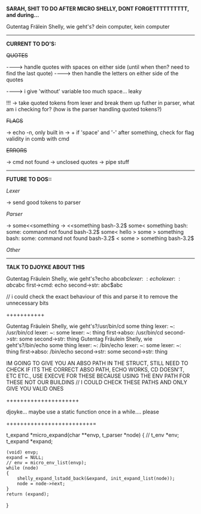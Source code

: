 **SARAH, SHIT TO DO AFTER MICRO SHELLY, DONT FORGETTTTTTTTTT, and during...**

Gutentag Frälein Shelly, wie geht's?
dein computer, kein computer

---------------------------------------------------------------------------------
**CURRENT TO DO'S:**

~~QUOTES~~

----> handle quotes with spaces on either side (until when then? need to find the last quote)
----> then handle the letters on either side of the quotes

----> i give 'without' variable too much space... leaky

!!!
-> take quoted tokens from lexer and break them up futher in parser, what am i checking for? (how is the parser handling quoted tokens?)


~~FLAGS~~

-> echo -n, only built in
-> + if 'space' and '-' after something, check for flag validity in comb with cmd


~~ERRORS~~

-> cmd not found
-> unclosed quotes
-> pipe stuff


---------------------------------------------------------------------------------
**FUTURE TO DOS::**

*Lexer*

-> send good tokens to parser


*Parser*

->	some<<something 
->	<<something
				bash-3.2$ some<<something
				> something
				bash: some: command not found
				bash-3.2$ some<<something
				> hello
				> some
				> something
				bash: some: command not found
				bash-3.2$ <<something
				> some
				> something
				bash-3.2$

*Other*


---------------------------------------------------------------------------------
**TALK TO DJOYKE ABOUT THIS**

Gutentag Fräulein Shelly, wie geht's?echo abc$abc
lexer: 		~: echo
lexer: 		~: abc$abc
first->cmd: echo
second->str: abc$abc 

// i could check the exact behaviour of this and parse it to remove the unnecessary bits

+++++++++++

Gutentag Fräulein Shelly, wie geht's?/usr/bin/cd some thing
lexer: 		~: /usr/bin/cd
lexer: 		~: some
lexer: 		~: thing
first->abso: /usr/bin/cd
second->str: some
second->str: thing
Gutentag Fräulein Shelly, wie geht's?/bin/echo some thing
lexer: 		~: /bin/echo
lexer: 		~: some
lexer: 		~: thing
first->abso: /bin/echo
second->str: some
second->str: thing

IM GOING TO GIVE YOU AN ABSO PATH IN THE STRUCT, STILL NEED TO CHECK IF ITS THE CORRECT 
ABSO PATH, ECHO WORKS, CD DOESN'T, ETC ETC., USE EXECVE FOR THESE BECAUSE USING
THE ENV PATH FOR THESE NOT OUR BUILDINS
// I COULD CHECK THESE PATHS AND ONLY GIVE YOU VALID ONES

+++++++++++++++++++++

djoyke... maybe use a static function once in a while.... please

+++++++++++++++++++++++++=


t_expand	*micro_expand(char **envp, t_parser *node)
{
	// t_env	    *env;
    t_expand    *expand;

    (void) envp;
	expand = NULL;
	// env = micro_env_list(envp);
	while (node)
	{
        shelly_expand_lstadd_back(&expand, init_expand_list(node));
		node = node->next;
	}
	return (expand);
}


